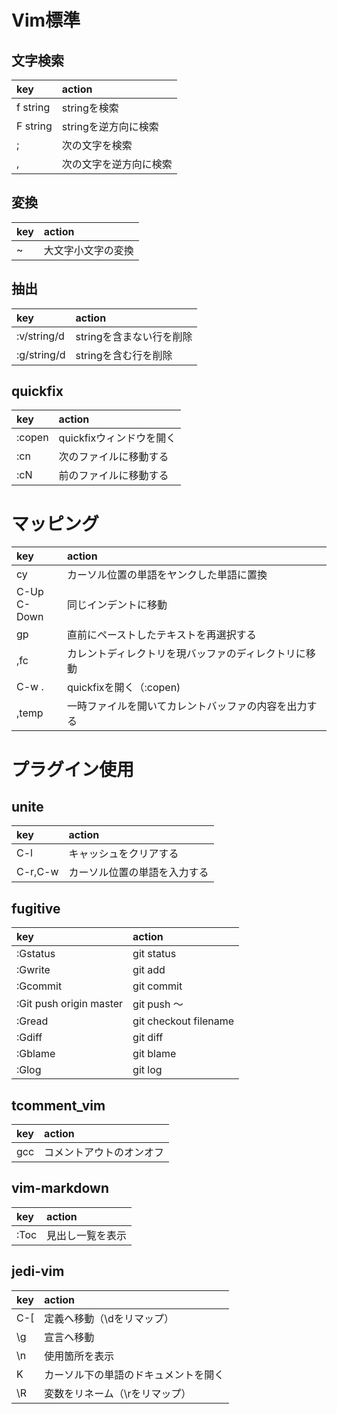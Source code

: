 # Vim標準
## 文字検索
| key      | action                 |
|:---------|:-----------------------|
| f string | stringを検索           |
| F string | stringを逆方向に検索   |
| ;        | 次の文字を検索         |
| ,        | 次の文字を逆方向に検索 |

## 変換
| key | action             |
|:----|:-------------------|
| ~   | 大文字小文字の変換 |

## 抽出
| key         | action                   |
|:------------|:-------------------------|
| :v/string/d | stringを含まない行を削除 |
| :g/string/d | stringを含む行を削除     |

## quickfix
| key    | action                   |
|:-------|:-------------------------|
| :copen | quickfixウィンドウを開く |
| :cn    | 次のファイルに移動する   |
| :cN    | 前のファイルに移動する   |

# マッピング
| key            | action                                               |
|:---------------|:-----------------------------------------------------|
| cy             | カーソル位置の単語をヤンクした単語に置換             |
| C-Up<br>C-Down | 同じインデントに移動                                 |
| gp             | 直前にペーストしたテキストを再選択する               |
| ,fc            | カレントディレクトリを現バッファのディレクトリに移動 |
| C-w .          | quickfixを開く（:copen)                              |
| ,temp          | 一時ファイルを開いてカレントバッファの内容を出力する |

# プラグイン使用
## unite
| key     | action                       |
|:--------|:-----------------------------|
| C-l     | キャッシュをクリアする       |
| C-r,C-w | カーソル位置の単語を入力する |

## fugitive
| key                     | action                |
|:------------------------|:----------------------|
| :Gstatus                | git status            |
| :Gwrite                 | git add               |
| :Gcommit                | git commit            |
| :Git push origin master | git push 〜           |
| :Gread                  | git checkout filename |
| :Gdiff                  | git diff              |
| :Gblame                 | git blame             |
| :Glog                   | git log               |

## tcomment_vim
| key | action                   |
|:----|:-------------------------|
| gcc | コメントアウトのオンオフ |

## vim-markdown
| key  | action           |
|:-----|:-----------------|
| :Toc | 見出し一覧を表示 |

## jedi-vim
| key | action                               |
|:----|:-------------------------------------|
| C-[ | 定義へ移動（\dをリマップ）           |
| \g  | 宣言へ移動                           |
| \n  | 使用箇所を表示                       |
| K   | カーソル下の単語のドキュメントを開く |
| \R  | 変数をリネーム（\rをリマップ）       |
